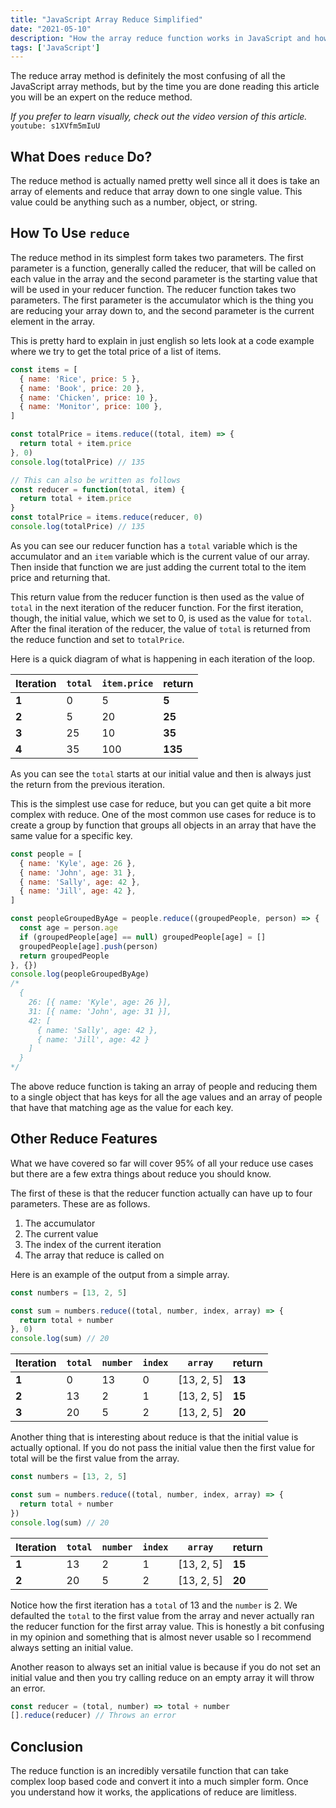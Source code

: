 ```yaml
---
title: "JavaScript Array Reduce Simplified"
date: "2021-05-10"
description: "How the array reduce function works in JavaScript and how you can use it in your projects."
tags: ['JavaScript']
---
```


The reduce array method is definitely the most confusing of all the JavaScript array methods, but by the time you are done reading this article you will be an expert on the reduce method.

*If you prefer to learn visually, check out the video version of this article.*
`youtube: s1XVfm5mIuU`

## What Does `reduce` Do?

The reduce method is actually named pretty well since all it does is take an array of elements and reduce that array down to one single value. This value could be anything such as a number, object, or string.

## How To Use `reduce`

The reduce method in its simplest form takes two parameters. The first parameter is a function, generally called the reducer, that will be called on each value in the array and the second parameter is the starting value that will be used in your reducer function. The reducer function takes two parameters. The first parameter is the accumulator which is the thing you are reducing your array down to, and the second parameter is the current element in the array.

This is pretty hard to explain in just english so lets look at a code example where we try to get the total price of a list of items.
```js
const items = [
  { name: 'Rice', price: 5 },
  { name: 'Book', price: 20 },
  { name: 'Chicken', price: 10 },
  { name: 'Monitor', price: 100 },
]

const totalPrice = items.reduce((total, item) => {
  return total + item.price
}, 0)
console.log(totalPrice) // 135

// This can also be written as follows
const reducer = function(total, item) {
  return total + item.price
}
const totalPrice = items.reduce(reducer, 0)
console.log(totalPrice) // 135
```
As you can see our reducer function has a `total` variable which is the accumulator and an `item` variable which is the current value of our array. Then inside that function we are just adding the current total to the item price and returning that.

This return value from the reducer function is then used as the value of `total` in the next iteration of the reducer function. For the first iteration, though, the initial value, which we set to 0, is used as the value for `total`. After the final iteration of the reducer, the value of `total` is returned from the reduce function and set to `totalPrice`.

Here is a quick diagram of what is happening in each iteration of the loop.

| Iteration | `total` | `item.price` |  return  |
|-----------|---------|--------------|----------|
| **1**     | 0       | 5            | **5**    |
| **2**     | 5       | 20           | **25**   |
| **3**     | 25      | 10           | **35**   |
| **4**     | 35      | 100          | **135**  |

As you can see the `total` starts at our initial value and then is always just the return from the previous iteration.

This is the simplest use case for reduce, but you can get quite a bit more complex with reduce. One of the most common use cases for reduce is to create a group by function that groups all objects in an array that have the same value for a specific key.
```js
const people = [
  { name: 'Kyle', age: 26 },
  { name: 'John', age: 31 },
  { name: 'Sally', age: 42 },
  { name: 'Jill', age: 42 },
]

const peopleGroupedByAge = people.reduce((groupedPeople, person) => {
  const age = person.age
  if (groupedPeople[age] == null) groupedPeople[age] = []
  groupedPeople[age].push(person)
  return groupedPeople
}, {})
console.log(peopleGroupedByAge)
/*
  {
    26: [{ name: 'Kyle', age: 26 }],
    31: [{ name: 'John', age: 31 }],
    42: [
      { name: 'Sally', age: 42 },
      { name: 'Jill', age: 42 }
    ]
  }
*/
```
The above reduce function is taking an array of people and reducing them to a single object that has keys for all the age values and an array of people that have that matching age as the value for each key.

## Other Reduce Features

What we have covered so far will cover 95% of all your reduce use cases but there are a few extra things about reduce you should know.

The first of these is that the reducer function actually can have up to four parameters. These are as follows.

1. The accumulator
2. The current value
3. The index of the current iteration
4. The array that reduce is called on

Here is an example of the output from a simple array.
```js
const numbers = [13, 2, 5]

const sum = numbers.reduce((total, number, index, array) => {
  return total + number
}, 0)
console.log(sum) // 20
```

| Iteration | `total` | `number` | `index` | `array`    | return |
|-----------|---------|----------|---------|------------|--------|
| **1**     | 0       | 13       | 0       | [13, 2, 5] | **13** |
| **2**     | 13      | 2        | 1       | [13, 2, 5] | **15** |
| **3**     | 20      | 5        | 2       | [13, 2, 5] | **20** |

Another thing that is interesting about reduce is that the initial value is actually optional. If you do not pass the initial value then the first value for total will be the first value from the array.
```js
const numbers = [13, 2, 5]

const sum = numbers.reduce((total, number, index, array) => {
  return total + number
})
console.log(sum) // 20
```

| Iteration | `total` | `number` | `index` | `array`    | return |
|-----------|---------|----------|---------|------------|--------|
| **1**     | 13      | 2        | 1       | [13, 2, 5] | **15** |
| **2**     | 20      | 5        | 2       | [13, 2, 5] | **20** |

Notice how the first iteration has a `total` of 13 and the `number` is 2. We defaulted the `total` to the first value from the array and never actually ran the reducer function for the first array value. This is honestly a bit confusing in my opinion and something that is almost never usable so I recommend always setting an initial value.

Another reason to always set an initial value is because if you do not set an initial value and then you try calling reduce on an empty array it will throw an error.
```js
const reducer = (total, number) => total + number
[].reduce(reducer) // Throws an error
```

## Conclusion

The reduce function is an incredibly versatile function that can take complex loop based code and convert it into a much simpler form. Once you understand how it works, the applications of reduce are limitless.